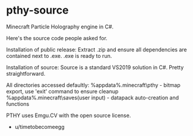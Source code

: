 # pthy-source
Minecraft Particle Holography engine in C#.

Here's the source code people asked for.

Installation of public release:
Extract .zip and ensure all dependencies are contained next to .exe. .exe is ready to run.

Installation of source:
Source is a standard VS2019 solution in C#. Pretty straightforward.

All directories accessed defaultly:
%appdata%\.minecraft\pthy - bitmap export, use 'exit' command to ensure cleanup
%appdata%\.minecraft\saves\(user input) - datapack auto-creation and functions

PTHY uses Emgu.CV with the open source license. 

- u/timetobecomeegg

